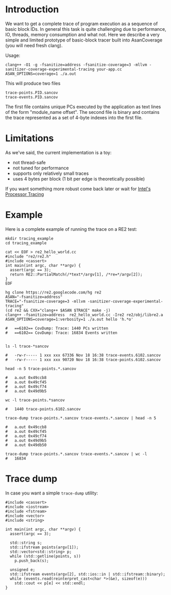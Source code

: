 # Introduction #

We want to get a complete trace of program execution as a sequence of basic block IDs.
In general this task is quite challenging due to performance, IO, threads, memory consumption and what not.
Here we describe a very simple and limited prototype of basic-block
tracer built into AsanCoverage (you will need fresh clang).

Usage:

```
clang++ -O1 -g -fsanitize=address -fsanitize-coverage=3 -mllvm -sanitizer-coverage-experimental-tracing your-app.cc
ASAN_OPTIONS=coverage=1 ./a.out
```

This will produce two files
```
trace-points.PID.sancov
trace-events.PID.sancov
```
The first file contains unique PCs executed by the application as text lines of the form "module\_name offset".
The second file is binary and contains the trace represented as a set of 4-byte indexes into the first file.

# Limitations #
As we've said, the current implementation is a toy:
  * not thread-safe
  * not tuned for performance
  * supports only relatively small traces
  * uses 4 bytes per block (1 bit per edge is theoretically possible)

If you want something more robust come back later or wait for
[Intel's Processor Tracing ](https://software.intel.com/en-us/blogs/2013/09/18/processor-tracing)

# Example #
Here is a complete example of running the trace on a RE2 test:
```
mkdir tracing_example
cd tracing_example

cat << EOF > re2_hello_world.cc
#include "re2/re2.h"
#include <cassert>
int main(int argc, char **argv) {
  assert(argc == 3);
  return RE2::PartialMatch(/*text*/argv[1], /*re=*/argv[2]);
}
EOF

hg clone https://re2.googlecode.com/hg re2
ASAN="-fsanitize=address" 
TRACE="-fsanitize-coverage=3 -mllvm -sanitizer-coverage-experimental-tracing"
(cd re2 && CXX="clang++ $ASAN $TRACE" make -j)
clang++ -fsanitize=address  re2_hello_world.cc -Ire2 re2/obj/libre2.a
ASAN_OPTIONS=coverage=1:verbosity=1 ./a.out hello 'h.*o'

#   ==6102== CovDump: Trace: 1440 PCs written
#   ==6102== CovDump: Trace: 16834 Events written


ls -l trace-*sancov

#   -rw-r----- 1 xxx xxx 67336 Nov 18 16:38 trace-events.6102.sancov
#   -rw-r----- 1 xxx xxx 90720 Nov 18 16:38 trace-points.6102.sancov

head -n 5 trace-points.*.sancov

#   a.out 0x49ccb8
#   a.out 0x49cf45
#   a.out 0x49cf74
#   a.out 0x49d9b5

wc -l trace-points.*sancov

#   1440 trace-points.6102.sancov

trace-dump trace-points.*.sancov trace-events.*.sancov | head -n 5

#   a.out 0x49ccb8
#   a.out 0x49cf45
#   a.out 0x49cf74
#   a.out 0x49d9b5
#   a.out 0x49db50

trace-dump trace-points.*.sancov trace-events.*.sancov | wc -l
#   16834
```


# Trace dump #
In case you want a simple `trace-dump` utility:
```
#include <cassert>
#include <iostream>
#include <fstream>
#include <vector>
#include <string>

int main(int argc, char **argv) {
  assert(argc == 3);

  std::string s;
  std::ifstream points(argv[1]);
  std::vector<std::string> p;
  while (std::getline(points, s))
    p.push_back(s);

  unsigned e;
  std::ifstream events(argv[2], std::ios::in | std::ifstream::binary);
  while (events.read(reinterpret_cast<char *>(&e), sizeof(e)))
    std::cout << p[e] << std::endl;
}
```